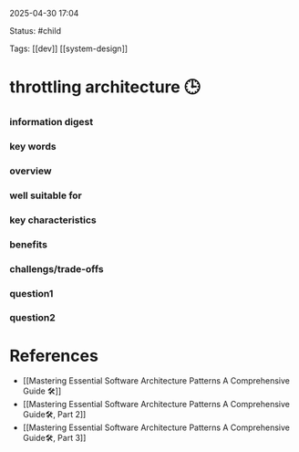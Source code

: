 2025-04-30 17:04

Status: #child 

Tags: [[dev]] [[system-design]]

# throttling architecture 🕒
### information digest
### key words
### overview
### well suitable for
### key characteristics
### benefits
### challengs/trade-offs
### question1
### question2
# References
- [[Mastering Essential Software Architecture Patterns A Comprehensive Guide 🛠️]]
- [[Mastering Essential Software Architecture Patterns A Comprehensive Guide🛠️, Part 2]]
- [[Mastering Essential Software Architecture Patterns A Comprehensive Guide🛠️, Part 3]]